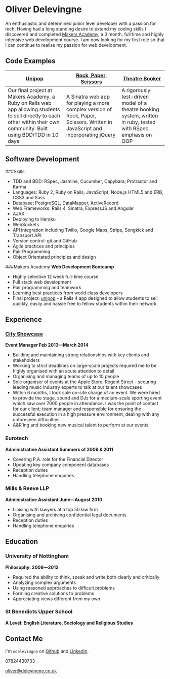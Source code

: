 Oliver Delevingne
=========

An enthusiastic and determined junior level developer with a passion for tech. Having had a long standing desire to extend my coding skills I discovered and completed [Makers Academy](http://www.makersacademy.com/), a 3 month, full time and highly intensive web development course. I am now looking for my first role so that I can continue to realise my passion for web development. 

Code Examples
-------------
| [Unipop](https://github.com/odelevingne/unipop) | [Rock, Paper, Scissors](https://github.com/odelevingne/rock_paper_scissors) | [Theatre Booker](https://github.com/odelevingne/booking)|
| ------------- | ------------ | ---------- |
| Our final project at Makers Academy, a Ruby on Rails web app allowing students to sell directly to each other within their own community. Built using BDD/TDD in 10 days | A Sinatra web app for playing a more complex version of Rock, Paper, Scissors. Written in JavaScript and incorporating jQuery| A rigorously test-driven model of a theatre booking system, written in ruby, tested with RSpec, emphasis on OOP |


Software Development
---------------------
###Skills
- TDD and BDD: RSpec, Jasmine, Cucumber, Capybara, Protractor and Karma
- Languages: Ruby 2, Ruby on Rails, JavaScript, Node.js HTML5 and ERB, CSS3 and Sass
- Database: PostgreSQL, DataMapper, ActiveRecord
- Web Frameworks: Rails 4, Sinatra, ExpressJS and Angular
- AJAX
- Deploying to Heroku
- WebSockets
- API integration including Twilio, Google Maps, Stripe, Songkick and Transport API
- Version control: git and GitHub
- Agile practices and principles
- Pair Programming
- Object Orientated principles and design

###Makers Academy
**Web Development Bootcamp**

  - Highly selective 12 week full-time course
  - Full stack web development
  - Pair programming and teamwork
  - Learning best practices from world class developers
  - Final project: [unipop](https://github.com/odelevingne/unipop) - a Rails 4 app designed to allow students to sell quickly, easily and hassle free to fellow students within their network. 

Experience
----------

### [City Showcase](http://www.cityshowcase.co.uk)
**Event Manager Feb 2013&mdash;March 2014**
  - Building and maintaining strong relationships with key clients and stakeholders
  - Working to strict deadlines on large-scale projects required me to be highly organised with an acute attention to detail
  - Organising and managing teams of up to 10 people
  - Sole organiser of events at the Apple Store, Regent Street - securing leading music industry experts to talk at our talent showcases
  - Within 6 months, I took sole on-site charge of an event. We were hired to provide the stage, sound and DJs for a medium-scale sporting event which saw over 7000 people in attendance. I was the point of contact for our client; team manager and responsible for ensuring the successful execution in a high pressure environment, dealing with any unforeseen difficulties
  - A&R'ing and booking new musical talent to perform at our events
  
### Eurotech
**Administrative Assistant Summers of 2009 & 2011**
  - Covering P.A. role for the Financial Director
  - Updating key company component databases
  - Reception duties 
  - Handling telephone enquiries


### Mills & Reeve LLP
**Administrative Assistant June&mdash;August 2010**
  - Liaising with lawyers at a top 50 law firm
  - Organising and archiving confidential legal documents
  - Reception duties 
  - Handling telephone enquiries


Education
---------
### University of Nottingham
**Philosophy: 2008&mdash;2012**
  - Required the ability to think, speak and write both clearly and critically
  - Analyzing complex arguments 
  - Using reasoned approaches to difficult problems
  - Forming creative solutions to problems
  - Appreciating views different from my own

### St Benedicts Upper School
**A Level: English Literature, Sociology and Religious Studies**

Contact Me
---------

I'm `odelevingne` on [Github](https://github.com/odelevingne) and [LinkedIn](https://www.linkedin.com/in/odelevingne).

07824430733

oliver@delevingne.co.uk
